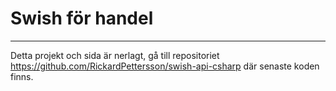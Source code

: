 # Swish för handel 

---

Detta projekt och sida är nerlagt, gå till repositoriet https://github.com/RickardPettersson/swish-api-csharp där senaste koden finns.